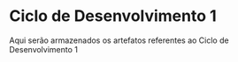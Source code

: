 Ciclo de Desenvolvimento 1
==========================


Aqui serão armazenados os artefatos referentes ao Ciclo de Desenvolvimento 1
